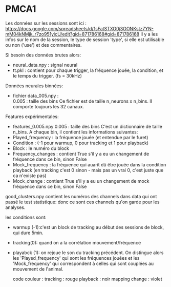 # PMCA1
Les données sur les sessions sont ici : https://docs.google.com/spreadsheets/d/1sFatSTXO0j3OONKstz7YN-mM04kNMjk_r7zo951yicU/edit?gid=871786168#gid=871786168
Il y a les infos sur le nom de la session, le type de session 'type', si elle est utilisable ou non ('use') et des commentaires. 

Si besoin des données brutes alors:
 - neural_data.npy : signal neural
 - tt.pkl : contient pour chaque trigger, la fréquence jouée, la condition, et le temps du trigger. (fs = 30kHz)

Données neurales binnées: 
 - fichier data_005.npy :  
0.005 : taille des bins
Ce fichier est de taille n_neurons x n_bins. Il comporte toujours les 32 canaux.

Features expérimentales: 
 - features_0.005.npy
0.005 : taille des bins
C'est un dictionnaire de taille n_bins. A chaque bin, il contient les informations suivantes:
  - Played_frequency : la fréquence jouée (et entendue par le furet)
  - Condition : (-1 pour warmup, 0 pour tracking et 1 pour playback)
  - Block : le numéro du block
  - Frequency_changes : contient True s'il y a eu un changement de fréquence dans ce bin, sinon False
  - Mock_frequency : la fréquence qui auarit dû être jouée dans la condition playback (en tracking c'est 0 sinon - mais pas un vrai 0, c'est juste que ca n'existe pas)
  - Mock_change : contient True s'il y a eu un changement de mock fréquence dans ce bin, sinon False


good_clusters.npy contient les numéros des channels dans data qui ont passé le test statistique: donc ce sont ces channels qu'on garde pour les analyses. 

les conditions sont:
 - warmup (-1):c'est un block de tracking au début des sessions de block, qui dure 5min.
 - tracking(0): quand on a la corrélation mouvement/fréquence
 - playabck (1): on rejoue le son du tracking précédent. On distingue alors les 'Played_frequency' qui sont les fréquences jouées et les 'Mock_frequency' qui correspondent à celles qui sont couplées au mouvement de l'animal.

   code couleur :
   tracking : rouge
   playback : noir
   mapping change : violet

